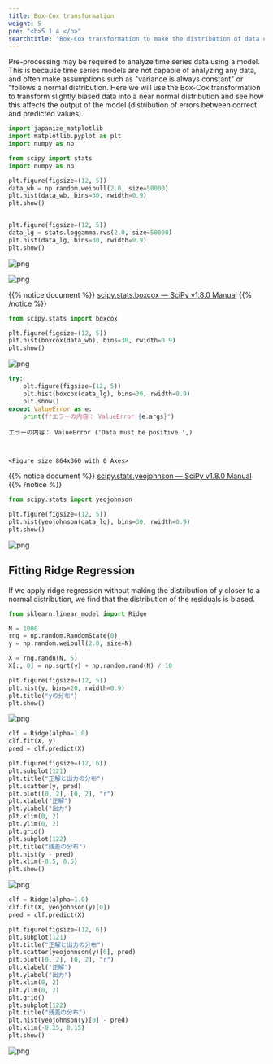 ```yaml
---
title: Box-Cox transformation
weight: 5
pre: "<b>5.1.4 </b>"
searchtitle: "Box-Cox transformation to make the distribution of data closer to a normal distribution"
---
```


<div class="pagetop-box">
    <p>Pre-processing may be required to analyze time series data using a model. This is because time series models are not capable of analyzing any data, and often make assumptions such as "variance is always constant" or "follows a normal distribution. Here we will use the Box-Cox transformation to transform slightly biased data into a near normal distribution and see how this affects the output of the model (distribution of errors between correct and predicted values).</p>
</div>


```python
import japanize_matplotlib
import matplotlib.pyplot as plt
import numpy as np
```

```python
from scipy import stats
import numpy as np

plt.figure(figsize=(12, 5))
data_wb = np.random.weibull(2.0, size=50000)
plt.hist(data_wb, bins=30, rwidth=0.9)
plt.show()


plt.figure(figsize=(12, 5))
data_lg = stats.loggamma.rvs(2.0, size=50000)
plt.hist(data_lg, bins=30, rwidth=0.9)
plt.show()
```


    
![png](/images/timeseries/preprocess/004-preprocess-log_files/004-preprocess-log_4_0.png)
    



    
![png](/images/timeseries/preprocess/004-preprocess-log_files/004-preprocess-log_4_1.png)
    


{{% notice document %}}
[scipy.stats.boxcox — SciPy v1.8.0 Manual](https://docs.scipy.org/doc/scipy/reference/generated/scipy.stats.boxcox.html)
{{% /notice %}}

```python
from scipy.stats import boxcox

plt.figure(figsize=(12, 5))
plt.hist(boxcox(data_wb), bins=30, rwidth=0.9)
plt.show()
```


    
![png](/images/timeseries/preprocess/004-preprocess-log_files/004-preprocess-log_5_0.png)
    

```python
try:
    plt.figure(figsize=(12, 5))
    plt.hist(boxcox(data_lg), bins=30, rwidth=0.9)
    plt.show()
except ValueError as e:
    print(f"エラーの内容： ValueError {e.args}")
```

    エラーの内容： ValueError ('Data must be positive.',)



    <Figure size 864x360 with 0 Axes>




{{% notice document %}}
[scipy.stats.yeojohnson — SciPy v1.8.0 Manual](https://docs.scipy.org/doc/scipy/reference/generated/scipy.stats.yeojohnson.html)
{{% /notice %}}

```python
from scipy.stats import yeojohnson

plt.figure(figsize=(12, 5))
plt.hist(yeojohnson(data_lg), bins=30, rwidth=0.9)
plt.show()
```


    
![png](/images/timeseries/preprocess/004-preprocess-log_files/004-preprocess-log_7_0.png)
    


## Fitting Ridge Regression

If we apply ridge regression without making the distribution of y closer to a normal distribution, we find that the distribution of the residuals is biased.


```python
from sklearn.linear_model import Ridge

N = 1000
rng = np.random.RandomState(0)
y = np.random.weibull(2.0, size=N)

X = rng.randn(N, 5)
X[:, 0] = np.sqrt(y) + np.random.rand(N) / 10

plt.figure(figsize=(12, 5))
plt.hist(y, bins=20, rwidth=0.9)
plt.title("yの分布")
plt.show()
```


    
![png](/images/timeseries/preprocess/004-preprocess-log_files/004-preprocess-log_9_0.png)
    



```python
clf = Ridge(alpha=1.0)
clf.fit(X, y)
pred = clf.predict(X)

plt.figure(figsize=(12, 6))
plt.subplot(121)
plt.title("正解と出力の分布")
plt.scatter(y, pred)
plt.plot([0, 2], [0, 2], "r")
plt.xlabel("正解")
plt.ylabel("出力")
plt.xlim(0, 2)
plt.ylim(0, 2)
plt.grid()
plt.subplot(122)
plt.title("残差の分布")
plt.hist(y - pred)
plt.xlim(-0.5, 0.5)
plt.show()
```


    
![png](/images/timeseries/preprocess/004-preprocess-log_files/004-preprocess-log_10_0.png)
    



```python
clf = Ridge(alpha=1.0)
clf.fit(X, yeojohnson(y)[0])
pred = clf.predict(X)

plt.figure(figsize=(12, 6))
plt.subplot(121)
plt.title("正解と出力の分布")
plt.scatter(yeojohnson(y)[0], pred)
plt.plot([0, 2], [0, 2], "r")
plt.xlabel("正解")
plt.ylabel("出力")
plt.xlim(0, 2)
plt.ylim(0, 2)
plt.grid()
plt.subplot(122)
plt.title("残差の分布")
plt.hist(yeojohnson(y)[0] - pred)
plt.xlim(-0.15, 0.15)
plt.show()
```


    
![png](/images/timeseries/preprocess/004-preprocess-log_files/004-preprocess-log_11_0.png)
    
